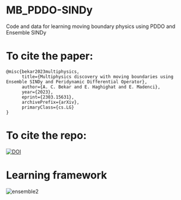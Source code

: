 # MB_PDDO-SINDy
Code and data for learning moving boundary physics using PDDO and Ensemble SINDy
# To cite the paper:
```
@misc{bekar2023multiphysics,
      title={Multiphysics discovery with moving boundaries using Ensemble SINDy and Peridynamic Differential Operator}, 
      author={A. C. Bekar and E. Haghighat and E. Madenci},
      year={2023},
      eprint={2303.15631},
      archivePrefix={arXiv},
      primaryClass={cs.LG}
}
```
# To cite the repo:
[![DOI](https://zenodo.org/badge/617609132.svg)](https://zenodo.org/badge/latestdoi/617609132)
# Learning framework
![ensemble2](https://github.com/alicanbekar/MB_PDDO-SINDy/assets/76451714/7cd8bdf8-c73e-44b0-b8a0-c83bc17f464a)
